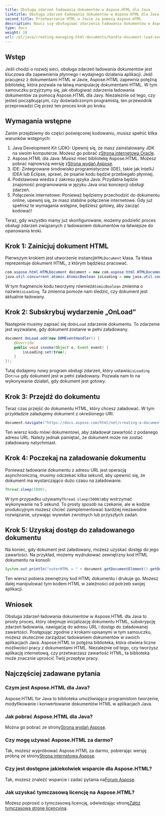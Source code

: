 ```yaml
---
title: Obsługa zdarzeń ładowania dokumentów w Aspose.HTML dla Java
linktitle: Obsługa zdarzeń ładowania dokumentów w Aspose.HTML dla Java
second_title: Przetwarzanie HTML w Javie za pomocą Aspose.HTML
description: Naucz się obsługiwać zdarzenia ładowania dokumentów w Aspose.HTML dla Java dzięki temu przewodnikowi krok po kroku. Ulepsz swoje aplikacje internetowe.
type: docs
weight: 18
url: /pl/java/creating-managing-html-documents/handle-document-load-events/
---
```

## Wstęp
Jeśli chodzi o rozwój sieci, obsługa zdarzeń ładowania dokumentów jest kluczowa dla zapewnienia płynnego i wydajnego działania aplikacji. Jeśli pracujesz z dokumentami HTML w Javie, Aspose.HTML zapewnia potężną bibliotekę, która pozwala na łatwą manipulację dokumentami HTML. W tym samouczku przyjrzymy się, jak obsługiwać zdarzenia ładowania dokumentów za pomocą Aspose.HTML dla Javy. Niezależnie od tego, czy jesteś początkującym, czy doświadczonym programistą, ten przewodnik przeprowadzi Cię przez ten proces krok po kroku.
## Wymagania wstępne
Zanim przejdziemy do części poświęconej kodowaniu, musisz spełnić kilka warunków wstępnych:
1.  Java Development Kit (JDK): Upewnij się, że masz zainstalowany JDK na swoim komputerze. Możesz go pobrać z[Strona internetowa Oracle](https://www.oracle.com/java/technologies/javase-jdk11-downloads.html).
2. Aspose.HTML dla Java: Musisz mieć bibliotekę Aspose.HTML. Możesz pobrać najnowszą wersję z[Strona wydań Aspose](https://releases.aspose.com/html/java/).
3. IDE: Zintegrowane środowisko programistyczne (IDE), takie jak IntelliJ IDEA lub Eclipse, sprawi, że pisanie kodu będzie przebiegało płynniej.
4. Podstawowa wiedza z zakresu języka Java: Przydatna będzie znajomość programowania w języku Java oraz koncepcji obsługi zdarzeń.
5. Połączenie internetowe: Ponieważ będziemy przechodzić do dokumentu online, upewnij się, że masz stabilne połączenie internetowe.
Gdy już spełnisz te wymagania wstępne, będziesz gotowy, aby zacząć kodować!

Teraz, gdy wszystko mamy już skonfigurowane, możemy podzielić proces obsługi zdarzeń związanych z ładowaniem dokumentów na łatwiejsze do opanowania kroki.
## Krok 1: Zainicjuj dokument HTML
 Pierwszym krokiem jest utworzenie instancji`HTMLDocument` klasa. Ta klasa reprezentuje dokument HTML, z którym będziesz pracować.
```java
com.aspose.html.HTMLDocument document = new com.aspose.html.HTMLDocument();
java.util.concurrent.atomic.AtomicBoolean isLoading = new java.util.concurrent.atomic.AtomicBoolean(false);
```
 W tym fragmencie kodu tworzymy również`AtomicBoolean` zmienna o nazwie`isLoading`. Ta zmienna pomoże nam śledzić, czy dokument jest aktualnie ładowany.
## Krok 2: Subskrybuj wydarzenie „OnLoad”
Następnie musimy zapisać się do`OnLoad` zdarzenie dokumentu. To zdarzenie jest wyzwalane, gdy dokument zostanie w pełni załadowany. 
```java
document.OnLoad.add(new DOMEventHandler() {
    @Override
    public void invoke(Object o, Event event) {
        isLoading.set(true);
    }
});
```
 Tutaj dodajemy nowy program obsługi zdarzeń, który ustawia`isLoading` Do`true` gdy dokument jest w pełni załadowany. Pozwala nam to na wykonywanie działań, gdy dokument jest gotowy.
## Krok 3: Przejdź do dokumentu
Teraz czas przejść do dokumentu HTML, który chcesz załadować. W tym przykładzie załadujemy dokument z określonego URI.
```java
document.navigate("https://docs.aspose.com/html/net/creating-a-document/document.html");
```
Ten wiersz kodu mówi dokumentowi, aby załadował zawartość z podanego adresu URL. Należy jednak pamiętać, że dokument może nie zostać załadowany natychmiast.
## Krok 4: Poczekaj na załadowanie dokumentu
Ponieważ ładowanie dokumentu z adresu URL jest operacją asynchroniczną, musimy odczekać kilka sekund, aby upewnić się, że dokument ma wystarczająco dużo czasu na załadowanie. 
```java
Thread.sleep(5000);
```
 W tym przypadku używamy`Thread.sleep(5000)`aby wstrzymać wykonywanie na 5 sekund. To prosty sposób na czekanie, ale w kodzie produkcyjnym możesz chcieć zaimplementować bardziej niezawodne rozwiązanie, używając wywołań zwrotnych lub przyszłych zadań.
## Krok 5: Uzyskaj dostęp do załadowanego dokumentu
Na koniec, gdy dokument jest załadowany, możesz uzyskać dostęp do jego zawartości. Na przykład, możemy wydrukować zewnętrzny kod HTML dokumentu na konsoli:
```java
System.out.println("outerHTML = " + document.getDocumentElement().getOuterHTML());
```
Ten wiersz pobiera zewnętrzny kod HTML dokumentu i drukuje go. Możesz dalej manipulować tym kodem HTML w zależności od potrzeb swojej aplikacji.
## Wniosek
Obsługa zdarzeń ładowania dokumentów w Aspose.HTML dla Java to prosty proces, który obejmuje inicjalizację dokumentu HTML, subskrypcję zdarzeń ładowania, nawigację do adresu URL i dostęp do załadowanej zawartości. Postępując zgodnie z krokami opisanymi w tym samouczku, możesz skutecznie zarządzać ładowaniem dokumentów w swoich aplikacjach Java.
Aspose.HTML to potężna biblioteka, która otwiera liczne możliwości pracy z dokumentami HTML. Niezależnie od tego, czy tworzysz aplikację internetową, czy przetwarzasz zawartość HTML, ta biblioteka może znacznie uprościć Twój przepływ pracy.
## Najczęściej zadawane pytania
### Czym jest Aspose.HTML dla Java?
Aspose.HTML for Java to biblioteka umożliwiająca programistom tworzenie, modyfikowanie i konwertowanie dokumentów HTML w aplikacjach Java.
### Jak pobrać Aspose.HTML dla Java?
 Można go pobrać ze strony[Strona wydań Aspose](https://releases.aspose.com/html/java/).
### Czy mogę używać Aspose.HTML za darmo?
 Tak, możesz wypróbować Aspose.HTML za darmo, pobierając wersję próbną ze strony[Strona internetowa Aspose](https://releases.aspose.com/).
### Czy jest dostępne jakiekolwiek wsparcie dla Aspose.HTML?
 Tak, możesz znaleźć wsparcie i zadać pytania na[Forum Aspose](https://forum.aspose.com/c/html/29).
### Jak uzyskać tymczasową licencję na Aspose.HTML?
 Możesz poprosić o tymczasową licencję, odwiedzając stronę[Załóż tymczasową stronę licencyjną](https://purchase.aspose.com/temporary-license/).